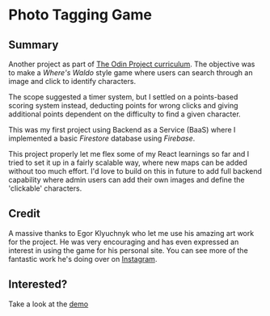 # Photo Tagging Game

## Summary

Another project as part of [The Odin Project curriculum](https://stevenwalker91.github.io/photo-tagging-game/). The objective was to make a _Where's Waldo_ style game where users can search through an image and click to identify characters. 

The scope suggested a timer system, but I settled on a points-based scoring system instead, deducting points for wrong clicks and giving additional points dependent on the difficulty to find a given character.

This was my first project using Backend as a Service (BaaS) where I implemented a basic _Firestore_ database using _Firebase_.  

This project properly let me flex some of my React learnings so far and I tried to set it up in a fairly scalable way, where new maps can be added without too much effort. I'd love to build on this in future to add full backend capability where admin users can add their own images and define the 'clickable' characters.

## Credit

A massive thanks to Egor Klyuchnyk who let me use his amazing art work for the project. He was very encouraging and has even expressed an interest in using the game for his personal site. You can see more of the fantastic work he's doing over on [Instagram](https://www.instagram.com/chekavo/?hl=en).

## Interested?

Take a look at the [demo](https://stevenwalker91.github.io/photo-tagging-game/)